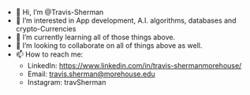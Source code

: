 - 👋 Hi, I’m @Travis-Sherman
- 👀 I’m interested in App development, A.I. algorithms, databases and crypto-Currencies
- 🌱 I’m currently learning all of those things above.
- 💞️ I’m looking to collaborate on all of things above as well.
- 📫 How to reach me:
    - LinkedIn: https://www.linkedin.com/in/travis-shermanmorehouse/
    - Email: travis.sherman@morehouse.edu
    - Instagram: travSherman
